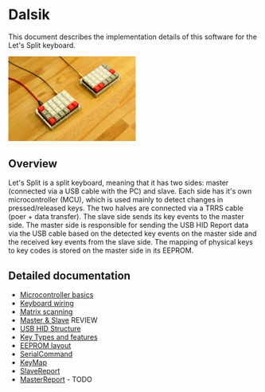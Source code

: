 # Dalsik

This document describes the implementation details of this software for the Let's Split keyboard.

<img src="lets_split.jpg" alt="Let's Split keyboard" style="zoom: 25%;" />

## Overview

Let's Split is a split keyboard, meaning that it has two sides: master (connected via a USB cable with the PC) and slave. Each side has it's own microcontroller (MCU), which is used mainly to detect changes in pressed/released keys. The two halves are connected via a TRRS cable (poer + data transfer). The slave side sends its key events to the master side. The master side is responsible for sending the USB HID Report data via the USB cable based on the detected key events on the master side and the received key events from the slave side. The mapping of physical keys to key codes is stored on the master side in its EEPROM.

## Detailed documentation

* [Microcontroller basics](microcontroller_basics.md)
* [Keyboard wiring](keyboard_wiring.md)
* [Matrix scanning](matrix_scan.md)
* [Master & Slave](master_slave.md) REVIEW
* [USB HID Structure](usb_hid.md)
* [Key Types and features](key_types.md)
* [EEPROM layout](eeprom_layout.md)
* [SerialCommand](serial_command.md)
* [KeyMap](keymap.md)
* [SlaveReport](slave_report.md)
* [MasterReport](master_report.md) - TODO

